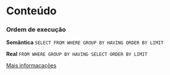 # Conteúdo

### Ordem de execução

**Semântica**
`SELECT
FROM
WHERE
GROUP BY
HAVING
ORDER BY
LIMIT`

**Real**
`FROM
WHERE
GROUP BY
HAVING
SELECT
ORDER BY
LIMIT`

[Mais informacações](https://www.periscopedata.com/blog/sql-query-order-of-operations)

